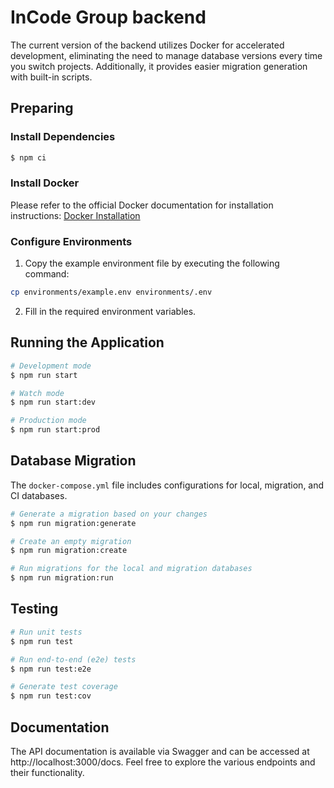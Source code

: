 # InCode Group backend

The current version of the backend utilizes Docker for accelerated development, eliminating the need to manage database versions every time you switch projects. Additionally, it provides easier migration generation with built-in scripts.

## Preparing

### Install Dependencies

```bash
$ npm ci
```

### Install Docker

Please refer to the official Docker documentation for installation instructions: [Docker Installation](https://docs.docker.com/compose/install)

### Configure Environments

1. Copy the example environment file by executing the following command:

```sh
cp environments/example.env environments/.env
```

2. Fill in the required environment variables.

## Running the Application

```bash
# Development mode
$ npm run start

# Watch mode
$ npm run start:dev

# Production mode
$ npm run start:prod
```

## Database Migration

The `docker-compose.yml` file includes configurations for local, migration, and CI databases.

```bash
# Generate a migration based on your changes
$ npm run migration:generate

# Create an empty migration
$ npm run migration:create

# Run migrations for the local and migration databases
$ npm run migration:run
```

## Testing

```bash
# Run unit tests
$ npm run test

# Run end-to-end (e2e) tests
$ npm run test:e2e

# Generate test coverage
$ npm run test:cov
```

## Documentation

The API documentation is available via Swagger and can be accessed at http://localhost:3000/docs.
Feel free to explore the various endpoints and their functionality.
